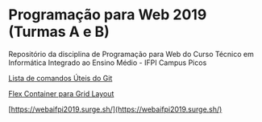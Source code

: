 # Programação para Web 2019 (Turmas A e B)
Repositório da disciplina de Programação para Web do Curso Técnico em Informática Integrado ao Ensino Médio - IFPI Campus Picos


[Lista de comandos Úteis do Git](https://gist.github.com/jesielviana/79b444d60933248e649d45e4ebbf0fb5)

[Flex Container para Grid Layout](https://origamid.com/projetos/flexbox-guia-completo/)

[https://webaifpi2019.surge.sh/](https://webaifpi2019.surge.sh/)